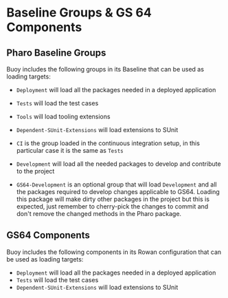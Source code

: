 # Baseline Groups & GS 64 Components

## Pharo Baseline Groups

Buoy includes the following groups in its Baseline that can be used as
loading targets:

- `Deployment` will load all the packages needed in a deployed application
- `Tests` will load the test cases
- `Tools` will load tooling extensions
- `Dependent-SUnit-Extensions` will load extensions to SUnit
- `CI` is the group loaded in the continuous integration setup, in this
  particular case it is the same as `Tests`
- `Development` will load all the needed packages to develop and contribute to
   the project

- `GS64-Development` is an optional group that will load `Development` and all
  the packages required to develop changes applicable to GS64. Loading this package
  will make dirty other packages in the project but this is expected, just remember
  to cherry-pick the changes to commit and don't remove the changed methods in the
  Pharo package.

## GS64 Components

Buoy includes the following components in its Rowan configuration that can be
used as loading targets:

- `Deployment` will load all the packages needed in a deployed application
- `Tests` will load the test cases
- `Dependent-SUnit-Extensions` will load extensions to SUnit
